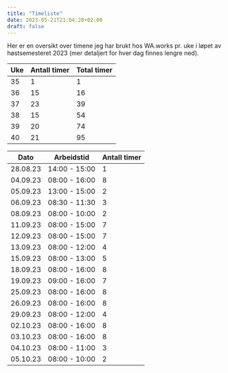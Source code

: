 ```yaml
---
title: "Timeliste"
date: 2023-05-21T21:04:28+02:00
draft: false
---
```


Her er en oversikt over timene jeg har brukt hos WA.works pr. uke i løpet av høstsemesteret 2023 (mer detaljert for hver dag finnes lengre ned).

| Uke | Antall timer | Total timer |
| -- | -- | -- |
| 35 | 1 | 1 |
| 36 | 15 | 16 |
| 37 | 23 | 39 |
| 38 | 15 | 54 |
| 39 | 20 | 74 |
| 40 | 21 | 95 |


| Dato | Arbeidstid | Antall timer |
| -- | -- | -- |
| 28.08.23 | 14:00 - 15:00 | 1 |
| 04.09.23 | 08:00 - 16:00 | 8 |
| 05.09.23 | 13:00 - 15:00 | 2 |
| 06.09.23 | 08:30 - 11:30 | 3 |
| 08.09.23 | 08:00 - 10:00 | 2 |
| 11.09.23 | 08:00 - 15:00 | 7 |
| 12.09.23 | 08:00 - 15:00 | 7 |
| 13.09.23 | 08:00 - 12:00 | 4 |
| 15.09.23 | 08:00 - 13:00 | 5 |
| 18.09.23 | 08:00 - 16:00 | 8 |
| 19.09.23 | 09:00 - 16:00 | 7 |
| 25.09.23 | 08:00 - 16:00 | 8 |
| 26.09.23 | 08:00 - 16:00 | 8 |
| 29.09.23 | 08:00 - 12:00 | 4 |
| 02.10.23 | 08:00 - 16:00 | 8 |
| 03.10.23 | 08:00 - 16:00 | 8 |
| 04.10.23 | 08:00 - 11:00 | 3 |
| 05.10.23 | 08:00 - 10:00 | 2 |